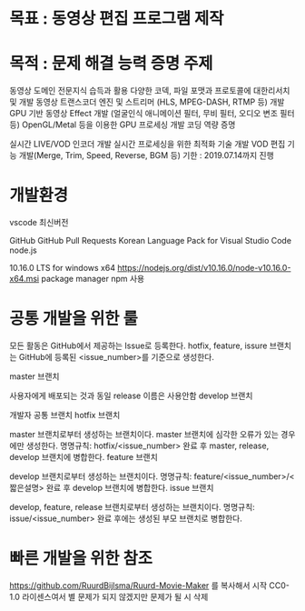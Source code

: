 # 목표 : 동영상 편집 프로그램 제작

# 목적 : 문제 해결 능력 증명 주제 

동영상 도메인 전문지식 습득과 활용
다양한 코덱, 파일 포맷과 프로토콜에 대한리서치 및 개발
동영상 트랜스코더 엔진 및 스트리머 (HLS, MPEG-DASH, RTMP 등) 개발
GPU 기반 동영상 Effect 개발 (얼굴인식 애니메이션 필터, 무비 필터, 오디오 변조 필터 등)
OpenGL/Metal 등을 이용한 GPU 프로세싱 개발
코딩 역량 증명

실시간 LIVE/VOD 인코더 개발
실시간 프로세싱을 위한 최적화 기술 개발
VOD 편집 기능 개발(Merge, Trim, Speed, Reverse, BGM 등)
기한 : 2019.07.14까지 진행

# 개발환경

vscode 최신버전

GitHub
GitHub Pull Requests
Korean Language Pack for Visual Studio Code
node.js

10.16.0 LTS for windows x64
https://nodejs.org/dist/v10.16.0/node-v10.16.0-x64.msi
package manager npm 사용

# 공통 개발을 위한 룰

모든 활동은 GitHub에서 제공하는 Issue로 등록한다. hotfix, feature, issure 브랜치는 GitHub에 등록된 <issue_number>를 기준으로 생성한다.

master 브랜치

사용자에게 배포되는 것과 동일
release 이름은 사용안함
develop 브랜치

개발자 공통 브랜치
hotfix 브랜치

master 브랜치로부터 생성하는 브랜치이다. master 브랜치에 심각한 오류가 있는 경우에만 생성한다.
명명규칙: hotfix/<issue_number>
완료 후 master, release, develop 브랜치에 병합한다.
feature 브랜치

develop 브랜치로부터 생성하는 브랜치이다.
명명규칙: feature/<issue_number>/<짧은설명>
완료 후 develop 브랜치에 병합한다.
issue 브랜치

develop, feature, release 브랜치로부터 생성하는 브랜치이다.
명명규칙: issue/<issue_number>
완료 후에는 생성된 부모 브랜치로 병합한다.

# 빠른 개발을 위한 참조
https://github.com/RuurdBijlsma/Ruurd-Movie-Maker 를 복사해서 시작
CC0-1.0 라이센스여서 별 문제가 되지 않겠지만 문제가 될 시 삭제